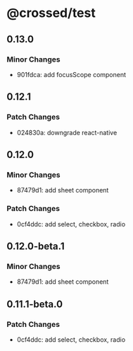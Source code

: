 # @crossed/test

## 0.13.0

### Minor Changes

- 901fdca: add focusScope component

## 0.12.1

### Patch Changes

- 024830a: downgrade react-native

## 0.12.0

### Minor Changes

- 87479d1: add sheet component

### Patch Changes

- 0cf4ddc: add select, checkbox, radio

## 0.12.0-beta.1

### Minor Changes

- 87479d1: add sheet component

## 0.11.1-beta.0

### Patch Changes

- 0cf4ddc: add select, checkbox, radio
